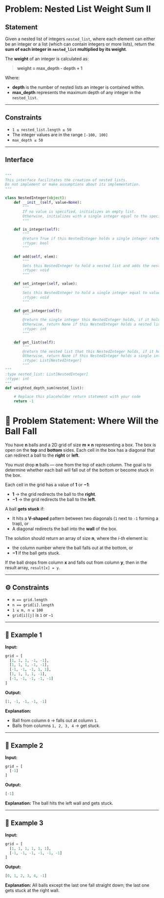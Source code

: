 # Problem: Nested List Weight Sum II

## Statement

Given a nested list of integers `nested_list`, where each element can either be an integer or a list (which can contain integers or more lists), return the **sum of each integer in `nested_list` multiplied by its weight**.

The **weight** of an integer is calculated as:

> **weight = max_depth - depth + 1**

Where:

- **depth** is the number of nested lists an integer is contained within.
- **max_depth** represents the maximum depth of any integer in the `nested_list`.

---

## Constraints

- `1 ≤ nested_list.length ≤ 50`
- The integer values are in the range `[-100, 100]`
- `max_depth ≤ 50`

---

## Interface

```python

"""
This interface facilitates the creation of nested lists.
Do not implement or make assumptions about its implementation.
"""

class NestedInteger(object):
    def __init__(self, value=None):
        """
        If no value is specified, initializes an empty list.
        Otherwise, initializes with a single integer equal to the specified value.
        """

    def is_integer(self):
        """
        @return True if this NestedInteger holds a single integer rather than a nested list
        :rtype: bool
        """

    def add(self, elem):
        """
        Sets this NestedInteger to hold a nested list and adds the nested integer elem to it
        :rtype: void
        """

    def set_integer(self, value):
        """
        Sets this NestedInteger to hold a single integer equal to value
        :rtype: void
        """

    def get_integer(self):
        """
        @return the single integer this NestedInteger holds, if it holds a single integer
        Otherwise, return None if this NestedInteger holds a nested list
        :rtype: int
        """

    def get_list(self):
        """
        @return the nested list that this NestedInteger holds, if it holds a nested list
        Otherwise, return None if this NestedInteger holds a single integer
        :rtype: List[NestedInteger]
        """
"""
:type nested_list: List[NestedInteger]
:rtype: int
"""
def weighted_depth_sum(nested_list):

    # Replace this placeholder return statement with your code
    return -1
```

# 🧩 Problem Statement: Where Will the Ball Fall

You have **n** balls and a 2D grid of size **m × n** representing a box.
The box is open on the **top** and **bottom** sides. Each cell in the box has a diagonal that can redirect a ball to the **right** or **left**.

You must drop **n** balls — one from the top of each column.
The goal is to determine whether each ball will fall out of the bottom or become stuck in the box.

Each cell in the grid has a value of **1** or **−1**:

- **1** → the grid redirects the ball to the **right**.
- **−1** → the grid redirects the ball to the **left**.

A ball **gets stuck** if:
- It hits a **V-shaped** pattern between two diagonals (`1` next to `-1` forming a trap), or
- A diagonal redirects the ball into the **wall** of the box.

The solution should return an array of size **n**, where the *i-th* element is:
- the column number where the ball falls out at the bottom, or
- **−1** if the ball gets stuck.

If the ball drops from column **x** and falls out from column **y**,
then in the result array, `result[x] = y`.

---

## ⚙️ Constraints

- `m == grid.length`
- `n == grid[i].length`
- `1 ≤ m, n ≤ 100`
- `grid[i][j]` is `1` or `−1`

---

## 🧠 Example 1

**Input:**
```python
grid = [
  [1, 1, 1, -1, -1],
  [1, 1, 1, -1, -1],
  [-1, -1, -1, 1, 1],
  [1, 1, 1, 1, -1],
  [-1, -1, -1, -1, -1]
]
````

**Output:**

```python
[1, -1, -1, -1, -1]
```

**Explanation:**

* Ball from column `0` → falls out at column `1`.
* Balls from columns `1, 2, 3, 4` → get stuck.

---

## 🧩 Example 2

**Input:**

```python
grid = [
  [-1]
]
```

**Output:**

```python
[-1]
```

**Explanation:**
The ball hits the left wall and gets stuck.

---

## 🧩 Example 3

**Input:**

```python
grid = [
  [1, 1, 1, 1, 1, 1],
  [-1, -1, -1, -1, -1, -1]
]
```

**Output:**

```python
[0, 1, 2, 3, 4, -1]
```

**Explanation:**
All balls except the last one fall straight down; the last one gets stuck at the right wall.
